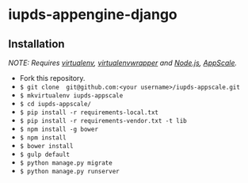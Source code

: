 # iupds-appengine-django

## Installation

*NOTE: Requires [virtualenv](http://virtualenv.readthedocs.org/en/latest/),
[virtualenvwrapper](http://virtualenvwrapper.readthedocs.org/en/latest/) and
[Node.js](http://nodejs.org/), [AppScale](https://github.com/AppScale/appscale/wiki/AppScale-on-VirtualBox).*

* Fork this repository.
* `$ git clone  git@github.com:<your username>/iupds-appscale.git`
* `$ mkvirtualenv iupds-appscale`
* `$ cd iupds-appscale/`
* `$ pip install -r requirements-local.txt`
* `$ pip install -r requirements-vendor.txt -t lib`
* `$ npm install -g bower`
* `$ npm install`
* `$ bower install`
* `$ gulp default`
* `$ python manage.py migrate`
* `$ python manage.py runserver`